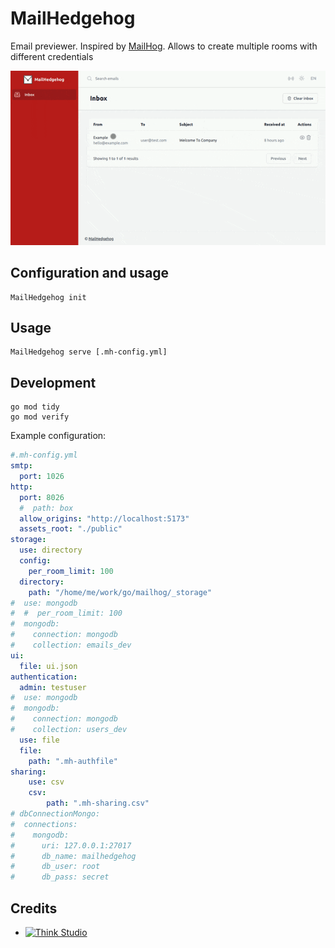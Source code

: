 # MailHedgehog

Email previewer. Inspired by [MailHog](https://github.com/mailhog/MailHog). 
Allows to create multiple rooms with different credentials

![mailhedgehog.gif](docs%2Fimg%2Fmailhedgehog.gif)

## Configuration and usage

```shell
MailHedgehog init
```

## Usage

```shell
MailHedgehog serve [.mh-config.yml]
```

## Development

```shell
go mod tidy
go mod verify
```

Example configuration:
```yaml
#.mh-config.yml
smtp:
  port: 1026
http:
  port: 8026
  #  path: box
  allow_origins: "http://localhost:5173"
  assets_root: "./public"
storage:
  use: directory
  config:
    per_room_limit: 100
  directory:
    path: "/home/me/work/go/mailhog/_storage"
#  use: mongodb
#  #  per_room_limit: 100
#  mongodb:
#    connection: mongodb
#    collection: emails_dev
ui:
  file: ui.json
authentication:
  admin: testuser
#  use: mongodb
#  mongodb:
#    connection: mongodb
#    collection: users_dev
  use: file
  file:
    path: ".mh-authfile"
sharing:
    use: csv
    csv:
        path: ".mh-sharing.csv"
# dbConnectionMongo:
#  connections:
#    mongodb:
#      uri: 127.0.0.1:27017
#      db_name: mailhedgehog
#      db_user: root
#      db_pass: secret
```

## Credits

- [![Think Studio](https://yaroslawww.github.io/images/sponsors/packages/logo-think-studio.png)](https://think.studio/)
